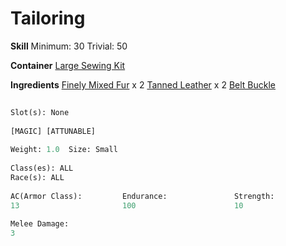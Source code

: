 <!-- TITLE: Finely Mixed Fur Belt -->
<!-- SUBTITLE: Made of finely mixed fur with a tanned leather strap -->

# Tailoring
**Skill**
Minimum: 30
Trivial: 50

**Container**
[Large Sewing Kit](large-sewing-kit)

**Ingredients**
[Finely Mixed Fur](finely-mixed-fur) x 2
[Tanned Leather](tanned-leather) x 2
[Belt Buckle](belt-buckle)

```perl
 
Slot(s): None
 
[MAGIC] [ATTUNABLE] 
 
Weight: 1.0  Size: Small  
 
Class(es): ALL
Race(s): ALL
 
AC(Armor Class):         Endurance:               Strength:                End Regen:               Dexterity:               
13                       100                      10                       1                        3                        
 
Melee Damage:            
3                       